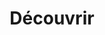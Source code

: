---
layout: ressources_index
title: Découvrir
permalink: /ressources/
intro: Explorez des centaines de ressources sélectionnées pour leurs qualités. Templates, Plugins JS, thèmes WordPress, iônes, fichiers vecto... L'objectif est de vous fournir un répertoire exhaustif des meilleurs ressources afin de faciliter votre quotidien. N'hésitez pas à partager avec la communauté vos découvertes et vos créations.
bgimgheader: true
text-twtr: En train d'explorer la sélection de ressources design et développement du @MagDuWebdesign
---